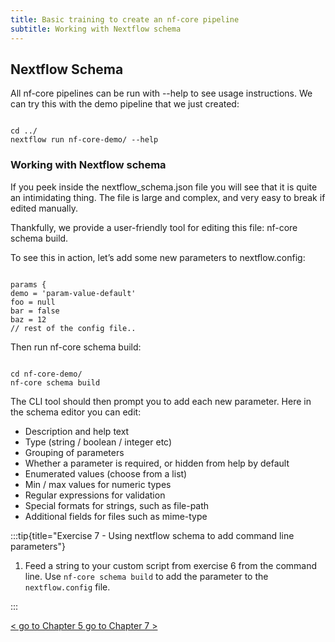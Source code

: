 ```yaml
---
title: Basic training to create an nf-core pipeline
subtitle: Working with Nextflow schema
---
```


## Nextflow Schema

All nf-core pipelines can be run with --help to see usage instructions. We can try this with the demo pipeline that we just created:

```

cd ../
nextflow run nf-core-demo/ --help

```

### Working with Nextflow schema

If you peek inside the nextflow_schema.json file you will see that it is quite an intimidating thing. The file is large and complex, and very easy to break if edited manually.

Thankfully, we provide a user-friendly tool for editing this file: nf-core schema build.

To see this in action, let’s add some new parameters to nextflow.config:

```

params {
demo = 'param-value-default'
foo = null
bar = false
baz = 12
// rest of the config file..

```

Then run nf-core schema build:

```

cd nf-core-demo/
nf-core schema build

```

The CLI tool should then prompt you to add each new parameter.
Here in the schema editor you can edit:

- Description and help text
- Type (string / boolean / integer etc)
- Grouping of parameters
- Whether a parameter is required, or hidden from help by default
- Enumerated values (choose from a list)
- Min / max values for numeric types
- Regular expressions for validation
- Special formats for strings, such as file-path
- Additional fields for files such as mime-type

:::tip{title="Exercise 7 - Using nextflow schema to add command line parameters"}

1.  Feed a string to your custom script from exercise 6 from the command line. Use `nf-core schema build` to add the parameter to the `nextflow.config` file.

      </details>

:::

<p class="text-center">
  <a href="../add_custom_module/" class="btn btn-lg btn-success" style="font-size: 14px">
    < go to Chapter 5
  </a>
  <a href="../linting_modules/" class="btn btn-lg btn-success" style="font-size: 14px">
    go to Chapter 7 >
  </a>
</p>
